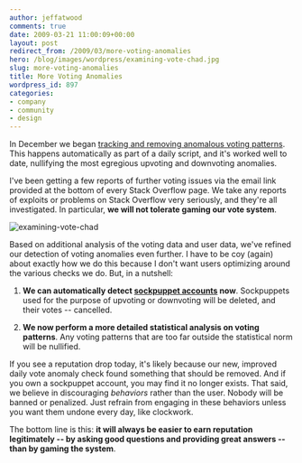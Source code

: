 ```yaml
---
author: jeffatwood
comments: true
date: 2009-03-21 11:00:09+00:00
layout: post
redirect_from: /2009/03/more-voting-anomalies
hero: /blog/images/wordpress/examining-vote-chad.jpg
slug: more-voting-anomalies
title: More Voting Anomalies
wordpress_id: 897
categories:
- company
- community
- design
---
```



In December we began [tracking and removing anomalous voting patterns](http://blog.stackoverflow.com/2008/12/vote-fraud-and-you/). This happens automatically as part of a daily script, and it's worked well to date, nullifying the most egregious upvoting and downvoting anomalies.



I've been getting a few reports of further voting issues via the email link provided at the bottom of every Stack Overflow page. We take any reports of exploits or problems on Stack Overflow very seriously, and they're all investigated. In particular, **we will not tolerate gaming our vote system**.



![examining-vote-chad](/blog/images/wordpress/examining-vote-chad.jpg)



Based on additional analysis of the voting data and user data, we've refined our detection of voting anomalies even further. I have to be coy (again) about exactly how we do this because I don't want users optimizing around the various checks we do. But, in a nutshell:







  1. **We can automatically detect [sockpuppet accounts](http://en.wikipedia.org/wiki/Sockpuppet_(Internet)) now**. Sockpuppets used for the purpose of upvoting or downvoting will be deleted, and their votes -- cancelled.

  2. **We now perform a more detailed statistical analysis on voting patterns**. Any voting patterns that are too far outside the statistical norm will be nullified.




If you see a reputation drop today, it's likely because our new, improved daily vote anomaly check found something that should be removed. And if you own a sockpuppet account, you may find it no longer exists. That said, we believe in discouraging _behaviors_ rather than the user. Nobody will be banned or penalized. Just refrain from engaging in these behaviors unless you want them undone every day, like clockwork.



The bottom line is this: **it will always be easier to earn reputation legitimately -- by asking good questions and providing great answers -- than by gaming the system**.

